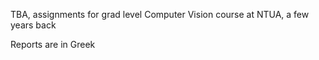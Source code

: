 TBA, assignments for grad level Computer Vision course at NTUA, a few years back 

Reports are in Greek
